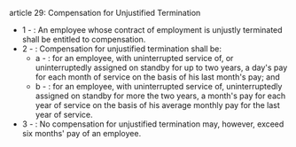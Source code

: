 article 29: Compensation for Unjustified Termination

<ul>
			<li>1 - : An employee whose contract of employment is unjustly terminated shall be entitled to compensation.<ul>
			</ul></li>			<li>2 - : Compensation for unjustified termination shall be:<ul>
						<li>a - : for an employee, with uninterrupted service of, or uninterruptedly assigned on standby for up to two years, a day&#39;s pay for each month of service on the basis of his last month&#39;s pay; and<ul>
						</ul></li>						<li>b - : for an employee, with uninterrupted service of, uninterruptedly assigned on standby for more the two years, a month&#39;s pay for each year of service on the basis of his average monthly pay for the last year of service.<ul>
						</ul></li>			</ul></li>			<li>3 - : No compensation for unjustified termination may, however, exceed six months&#39; pay of an employee.<ul>
			</ul></li></ul>